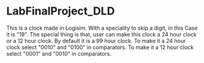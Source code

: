 # LabFinalProject_DLD
This is a clock made in Logisim. With a speciality to skip a digit, in this Case it is "19". 
The special thing is that, user can make this clock a 24 hour clock or a 12 hour clock. By default it is a 99 hour clock.
To make it a 24 hour clock select "0010" and "0100" in comparators.
To make it a 12 hour clock select "0001" and "0010" in comparators.
